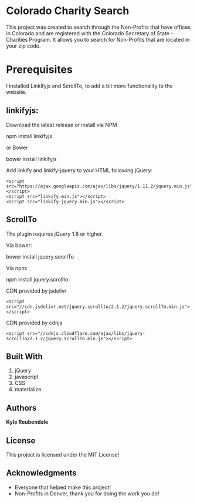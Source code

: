 # Colorado Charity Search


This project was created to search through the Non-Profits that have offices in Colorado and are registered with the Colorado Secretary of State - Charities Program. It allows you to search for Non-Profits that are located in your zip code.


# Prerequisites

I installed Linkifyjs and ScrollTo, to add a bit more functionality to the website.

## **linkifyjs:**

Download the latest release or install via NPM

npm install linkifyjs

or Bower

bower install linkifyjs

Add linkify and linkify-jquery to your HTML following jQuery:

```
<script src="https://ajax.googleapis.com/ajax/libs/jquery/1.11.2/jquery.min.js"></script>
<script src="linkify.min.js"></script>
<script src="linkify-jquery.min.js"></script>
```

## **ScrollTo**

The plugin requires jQuery 1.8 or higher.

Via bower:

bower install jquery.scrollTo

Via npm:

npm install jquery.scrollto

CDN provided by jsdelivr
```
<script src="//cdn.jsdelivr.net/jquery.scrollto/2.1.2/jquery.scrollTo.min.js"></script>
```
CDN provided by cdnjs
```
<script src="//cdnjs.cloudflare.com/ajax/libs/jquery-scrollTo/2.1.2/jquery.scrollTo.min.js"></script>
```

## Built With

1. jQuery
2. javascript
3. CSS
4. materialize


## Authors

 **Kyle Reubendale**

## License

This project is licensed under the MIT License!

## Acknowledgments

* Everyone that helped make this project!
* Non-Profits in Denver, thank you for doing the work you do!

